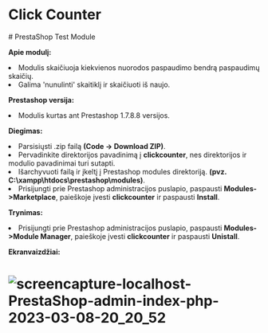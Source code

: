 # Click Counter

﻿# PrestaShop Test Module
 
 <b> Apie modulį: </b>
<li> Modulis skaičiuoja kiekvienos nuorodos paspaudimo bendrą paspaudimų skaičių.
<li> Galima 'nunulinti' skaitiklį ir skaičiuoti iš naujo.

<b> Prestashop versija: </b>
<li> Modulis kurtas ant Prestashop 1.7.8.8 versijos.

<b> Diegimas: </b>
<li> Parsisiųsti .zip failą <b>(Code -> Download ZIP)</b>.
<li> Pervadinkite direktorijos pavadinimą į <b>clickcounter</b>, nes direktorijos ir modulio pavadinimai turi sutapti.
<li> Išarchyvuoti failą ir įkeltį į Prestashop modules direktoriją. <b>(pvz. C:\xampp\htdocs\prestashop\modules)</b>.
<li> Prisijungti prie Prestashop administracijos puslapio, paspausti <b>Modules->Marketplace</b>, paieškoje įvesti <b>clickcounter</b> ir paspausti <b>Install</b>.

<b> Trynimas: </b>
<li>  Prisijungti prie Prestashop administracijos puslapio, paspausti <b>Modules->Module Manager</b>, paieškoje įvesti <b>clickcounter</b> ir paspausti <b>Unistall</b>.

<b> Ekranvaizdžiai: </b>
# ![screencapture-localhost-PrestaShop-admin-index-php-2023-03-08-20_20_52](https://user-images.githubusercontent.com/107037107/223799277-b242aeb2-b7a1-4965-8b08-9c2566290b69.png)
